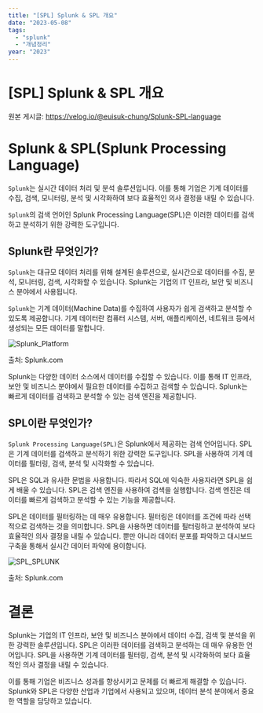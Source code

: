 ```yaml
---
title: "[SPL] Splunk & SPL 개요"
date: "2023-05-08"
tags:
  - "splunk"
  - "개념정리"
year: "2023"
---
```


# [SPL] Splunk & SPL 개요

원본 게시글: https://velog.io/@euisuk-chung/Splunk-SPL-language



Splunk & SPL(Splunk Processing Language)
========================================

`Splunk`는 실시간 데이터 처리 및 분석 솔루션입니다. 이를 통해 기업은 기계 데이터를 수집, 검색, 모니터링, 분석 및 시각화하여 보다 효율적인 의사 결정을 내릴 수 있습니다.

`Splunk`의 검색 언어인 Splunk Processing Language(SPL)은 이러한 데이터를 검색하고 분석하기 위한 강력한 도구입니다.

Splunk란 무엇인가?
-------------

`Splunk`는 대규모 데이터 처리를 위해 설계된 솔루션으로, 실시간으로 데이터를 수집, 분석, 모니터링, 검색, 시각화할 수 있습니다. Splunk는 기업의 IT 인프라, 보안 및 비즈니스 분야에서 사용됩니다.

`Splunk`는 기계 데이터(Machine Data)를 수집하여 사용자가 쉽게 검색하고 분석할 수 있도록 제공합니다. 기계 데이터란 컴퓨터 시스템, 서버, 애플리케이션, 네트워크 등에서 생성되는 모든 데이터를 말합니다.

![Splunk_Platform](https://velog.velcdn.com/images/euisuk-chung/post/876a6aa8-7de7-4962-9004-1dafc3a6bbc7/image.png)  

출처: Splunk.com

Splunk는 다양한 데이터 소스에서 데이터를 수집할 수 있습니다. 이를 통해 IT 인프라, 보안 및 비즈니스 분야에서 필요한 데이터를 수집하고 검색할 수 있습니다. Splunk는 빠르게 데이터를 검색하고 분석할 수 있는 검색 엔진을 제공합니다.

SPL이란 무엇인가?
-----------

`Splunk Processing Language(SPL)`은 Splunk에서 제공하는 검색 언어입니다. SPL은 기계 데이터를 검색하고 분석하기 위한 강력한 도구입니다. SPL을 사용하여 기계 데이터를 필터링, 검색, 분석 및 시각화할 수 있습니다.

SPL은 SQL과 유사한 문법을 사용합니다. 따라서 SQL에 익숙한 사용자라면 SPL을 쉽게 배울 수 있습니다. SPL은 검색 엔진을 사용하여 검색을 실행합니다. 검색 엔진은 데이터를 빠르게 검색하고 분석할 수 있는 기능을 제공합니다.

SPL은 데이터를 필터링하는 데 매우 유용합니다. 필터링은 데이터를 조건에 따라 선택적으로 검색하는 것을 의미합니다. SPL을 사용하면 데이터를 필터링하고 분석하여 보다 효율적인 의사 결정을 내릴 수 있습니다. 뿐만 아니라 데이터 분포를 파악하고 대시보드 구축을 통해서 실시간 데이터 파악에 용이합니다.

![SPL_SPLUNK](https://velog.velcdn.com/images/euisuk-chung/post/04d5803e-1845-4a15-808e-9afe33e99e2d/image.png)  

출처: Splunk.com

결론
==

Splunk는 기업의 IT 인프라, 보안 및 비즈니스 분야에서 데이터 수집, 검색 및 분석을 위한 강력한 솔루션입니다. SPL은 이러한 데이터를 검색하고 분석하는 데 매우 유용한 언어입니다. SPL을 사용하면 기계 데이터를 필터링, 검색, 분석 및 시각화하여 보다 효율적인 의사 결정을 내릴 수 있습니다.

이를 통해 기업은 비즈니스 성과를 향상시키고 문제를 더 빠르게 해결할 수 있습니다. Splunk와 SPL은 다양한 산업과 기업에서 사용되고 있으며, 데이터 분석 분야에서 중요한 역할을 담당하고 있습니다.

